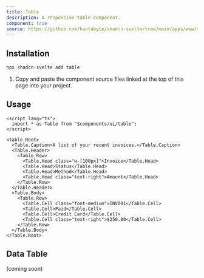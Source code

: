 ```yaml
---
title: Table
description: A responsive table component.
component: true
source: https://github.com/huntabyte/shadcn-svelte/tree/main/apps/www/src/lib/components/ui/table
---
```


<script>
  import { ComponentPreview, ManualInstall } from '$lib/components/docs';
</script>

<ComponentPreview name="table-demo" />

## Installation

```bash
npx shadcn-svelte add table
```

<ManualInstall>

1. Copy and paste the component source files linked at the top of this page into your project.

</ManualInstall>

## Usage

```svelte
<script lang="ts">
  import * as Table from "$components/ui/table";
</script>
```

```svelte
<Table.Root>
  <Table.Caption>A list of your recent invoices.</Table.Caption>
  <Table.Header>
    <Table.Row>
      <Table.Head class="w-[100px]">Invoice</Table.Head>
      <Table.Head>Status</Table.Head>
      <Table.Head>Method</Table.Head>
      <Table.Head class="text-right">Amount</Table.Head>
    </Table.Row>
  </Table.Header>
  <Table.Body>
    <Table.Row>
      <Table.Cell class="font-medium">INV001</Table.Cell>
      <Table.Cell>Paid</Table.Cell>
      <Table.Cell>Credit Card</Table.Cell>
      <Table.Cell class="text-right">$250.00</Table.Cell>
    </Table.Row>
  </Table.Body>
</Table.Root>
```

## Data Table

(coming soon)
